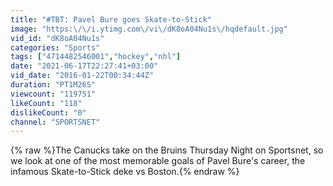 ```yaml
---
title: "#TBT: Pavel Bure goes Skate-to-Stick"
image: "https:\/\/i.ytimg.com\/vi\/dK8oA04Nu1s\/hqdefault.jpg"
vid_id: "dK8oA04Nu1s"
categories: "Sports"
tags: ["4714482546001","hockey","nhl"]
date: "2021-06-17T22:27:41+03:00"
vid_date: "2016-01-22T00:34:44Z"
duration: "PT1M26S"
viewcount: "119751"
likeCount: "118"
dislikeCount: "0"
channel: "SPORTSNET"
---
```

{% raw %}The Canucks take on the Bruins Thursday Night on Sportsnet, so we look at one of the most memorable goals of Pavel Bure's career, the infamous Skate-to-Stick deke vs Boston.{% endraw %}
